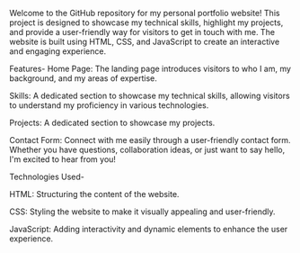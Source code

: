 Welcome to the GitHub repository for my personal portfolio website! This project is designed to showcase my technical skills, highlight my projects, and provide a user-friendly way for visitors to get in touch with me. The website is built using HTML, CSS, and JavaScript to create an interactive and engaging experience.

Features-
Home Page: The landing page introduces visitors to who I am, my background, and my areas of expertise.

Skills: A dedicated section to showcase my technical skills, allowing visitors to understand my proficiency in various technologies.

Projects: A dedicated section to showcase my projects.

Contact Form: Connect with me easily through a user-friendly contact form. Whether you have questions, collaboration ideas, or just want to say hello, I'm excited to hear from you!

Technologies Used-

HTML: Structuring the content of the website.

CSS: Styling the website to make it visually appealing and user-friendly.

JavaScript: Adding interactivity and dynamic elements to enhance the user experience.
